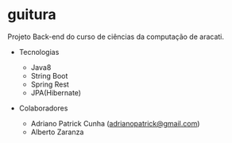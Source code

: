 # guitura
Projeto Back-end do curso de ciências da computação de aracati.

- Tecnologias
  - Java8
  - String Boot
  - Spring Rest
  - JPA(Hibernate)
  
- Colaboradores
  - Adriano Patrick Cunha (adrianopatrick@gmail.com)
  - Alberto Zaranza
